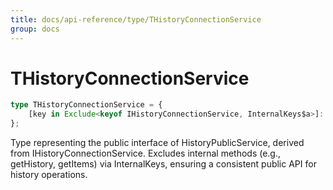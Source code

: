 ```yaml
---
title: docs/api-reference/type/THistoryConnectionService
group: docs
---
```


# THistoryConnectionService

```ts
type THistoryConnectionService = {
    [key in Exclude<keyof IHistoryConnectionService, InternalKeys$a>]: unknown;
};
```

Type representing the public interface of HistoryPublicService, derived from IHistoryConnectionService.
Excludes internal methods (e.g., getHistory, getItems) via InternalKeys, ensuring a consistent public API for history operations.
